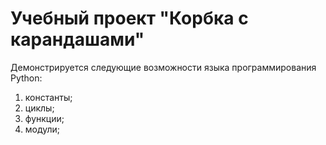 # Учебный проект "Корбка с карандашами"

Демонстрируется следующие возможности языка программирования Python:

1. константы;
1. циклы;
1. функции;
5. модули;
